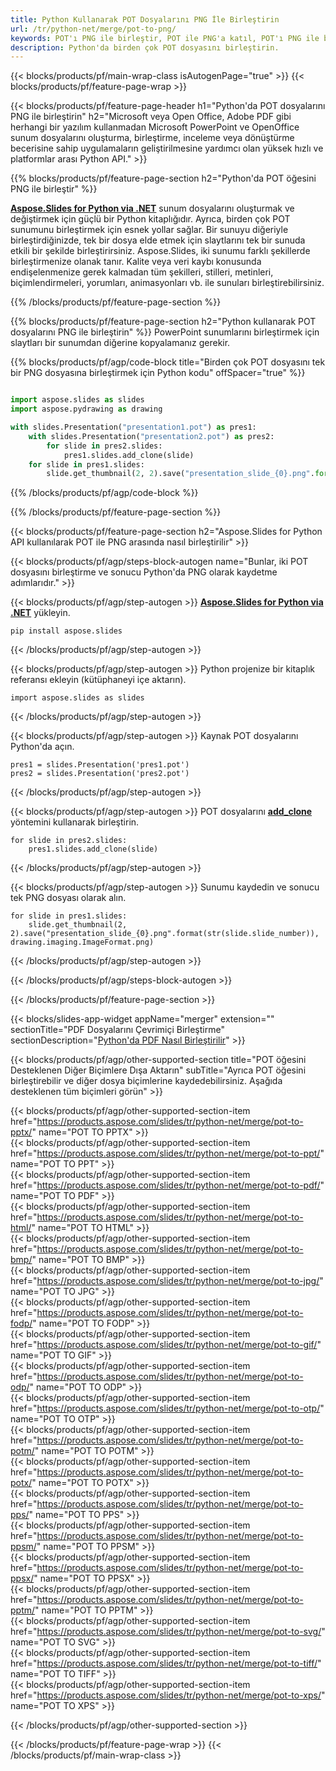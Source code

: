 ```yaml
---
title: Python Kullanarak POT Dosyalarını PNG İle Birleştirin
url: /tr/python-net/merge/pot-to-png/
keywords: POT'ı PNG ile birleştir, POT ile PNG'a katıl, POT'ı PNG ile birleştir, PowerPoint, Presentation, PNG, Python, Aspose
description: Python'da birden çok POT dosyasını birleştirin.
---
```


{{< blocks/products/pf/main-wrap-class isAutogenPage="true" >}}
{{< blocks/products/pf/feature-page-wrap >}}

{{< blocks/products/pf/feature-page-header h1="Python'da POT dosyalarını PNG ile birleştirin" h2="Microsoft veya Open Office, Adobe PDF gibi herhangi bir yazılım kullanmadan Microsoft PowerPoint ve OpenOffice sunum dosyalarını oluşturma, birleştirme, inceleme veya dönüştürme becerisine sahip uygulamaların geliştirilmesine yardımcı olan yüksek hızlı ve platformlar arası Python API." >}}

{{% blocks/products/pf/feature-page-section h2="Python'da POT öğesini PNG ile birleştir" %}}

[**Aspose.Slides for Python via .NET**](https://products.aspose.com/slides/tr/python-net/) sunum dosyalarını oluşturmak ve değiştirmek için güçlü bir Python kitaplığıdır. Ayrıca, birden çok POT sunumunu birleştirmek için esnek yollar sağlar. Bir sunuyu diğeriyle birleştirdiğinizde, tek bir dosya elde etmek için slaytlarını tek bir sunuda etkili bir şekilde birleştirirsiniz. Aspose.Slides, iki sunumu farklı şekillerde birleştirmenize olanak tanır. Kalite veya veri kaybı konusunda endişelenmenize gerek kalmadan tüm şekilleri, stilleri, metinleri, biçimlendirmeleri, yorumları, animasyonları vb. ile sunuları birleştirebilirsiniz.

{{% /blocks/products/pf/feature-page-section %}}

{{% blocks/products/pf/feature-page-section  h2="Python kullanarak POT dosyalarını PNG ile birleştirin" %}}
PowerPoint sunumlarını birleştirmek için slaytları bir sunumdan diğerine kopyalamanız gerekir.

{{% blocks/products/pf/agp/code-block title="Birden çok POT dosyasını tek bir PNG dosyasına birleştirmek için Python kodu" offSpacer="true" %}}

```python

import aspose.slides as slides
import aspose.pydrawing as drawing

with slides.Presentation("presentation1.pot") as pres1:
    with slides.Presentation("presentation2.pot") as pres2:
        for slide in pres2.slides:
            pres1.slides.add_clone(slide)
    for slide in pres1.slides:
        slide.get_thumbnail(2, 2).save("presentation_slide_{0}.png".format(str(slide.slide_number)), drawing.imaging.ImageFormat.png)
```


{{% /blocks/products/pf/agp/code-block %}}

{{% /blocks/products/pf/feature-page-section %}}

{{< blocks/products/pf/feature-page-section  h2="Aspose.Slides for Python API kullanılarak POT ile PNG arasında nasıl birleştirilir" >}}

{{< blocks/products/pf/agp/steps-block-autogen name="Bunlar, iki POT dosyasını birleştirme ve sonucu Python'da PNG olarak kaydetme adımlarıdır." >}}

{{< blocks/products/pf/agp/step-autogen >}}
[**Aspose.Slides for Python via .NET**](https://products.aspose.com/slides/tr/python-net/) yükleyin.
```
pip install aspose.slides
```
{{< /blocks/products/pf/agp/step-autogen >}}

{{< blocks/products/pf/agp/step-autogen >}}
Python projenize bir kitaplık referansı ekleyin (kütüphaneyi içe aktarın).
```
import aspose.slides as slides
```
{{< /blocks/products/pf/agp/step-autogen >}}

{{< blocks/products/pf/agp/step-autogen >}}
Kaynak POT dosyalarını Python'da açın.
```
pres1 = slides.Presentation('pres1.pot')
pres2 = slides.Presentation('pres2.pot')
```
{{< /blocks/products/pf/agp/step-autogen >}}

{{< blocks/products/pf/agp/step-autogen >}}
POT dosyalarını [**add_clone**](https://reference.aspose.com/slides/python-net/aspose.slides/islidecollection/#methods) yöntemini kullanarak birleştirin.
```
for slide in pres2.slides:
    pres1.slides.add_clone(slide)
```
{{< /blocks/products/pf/agp/step-autogen >}}

{{< blocks/products/pf/agp/step-autogen >}}
Sunumu kaydedin ve sonucu tek PNG dosyası olarak alın.
```
for slide in pres1.slides:
    slide.get_thumbnail(2, 2).save("presentation_slide_{0}.png".format(str(slide.slide_number)), drawing.imaging.ImageFormat.png)
```

{{< /blocks/products/pf/agp/step-autogen >}}

{{< /blocks/products/pf/agp/steps-block-autogen >}}

{{< /blocks/products/pf/feature-page-section >}}

{{< blocks/slides-app-widget  appName="merger" extension="" sectionTitle="PDF Dosyalarını Çevrimiçi Birleştirme" sectionDescription="[Python'da PDF Nasıl Birleştirilir](https://products.aspose.com/slides/tr/python-net/merge/pdf/)" >}}

{{< blocks/products/pf/agp/other-supported-section title="POT öğesini Desteklenen Diğer Biçimlere Dışa Aktarın" subTitle="Ayrıca POT öğesini birleştirebilir ve diğer dosya biçimlerine kaydedebilirsiniz. Aşağıda desteklenen tüm biçimleri görün" >}}

{{< blocks/products/pf/agp/other-supported-section-item href="https://products.aspose.com/slides/tr/python-net/merge/pot-to-pptx/" name="POT TO PPTX" >}}  
{{< blocks/products/pf/agp/other-supported-section-item href="https://products.aspose.com/slides/tr/python-net/merge/pot-to-ppt/" name="POT TO PPT" >}}  
{{< blocks/products/pf/agp/other-supported-section-item href="https://products.aspose.com/slides/tr/python-net/merge/pot-to-pdf/" name="POT TO PDF" >}}  
{{< blocks/products/pf/agp/other-supported-section-item href="https://products.aspose.com/slides/tr/python-net/merge/pot-to-html/" name="POT TO HTML" >}}  
{{< blocks/products/pf/agp/other-supported-section-item href="https://products.aspose.com/slides/tr/python-net/merge/pot-to-bmp/" name="POT TO BMP" >}}  
{{< blocks/products/pf/agp/other-supported-section-item href="https://products.aspose.com/slides/tr/python-net/merge/pot-to-jpg/" name="POT TO JPG" >}}  
{{< blocks/products/pf/agp/other-supported-section-item href="https://products.aspose.com/slides/tr/python-net/merge/pot-to-fodp/" name="POT TO FODP" >}}  
{{< blocks/products/pf/agp/other-supported-section-item href="https://products.aspose.com/slides/tr/python-net/merge/pot-to-gif/" name="POT TO GIF" >}}  
{{< blocks/products/pf/agp/other-supported-section-item href="https://products.aspose.com/slides/tr/python-net/merge/pot-to-odp/" name="POT TO ODP" >}}  
{{< blocks/products/pf/agp/other-supported-section-item href="https://products.aspose.com/slides/tr/python-net/merge/pot-to-otp/" name="POT TO OTP" >}}  
{{< blocks/products/pf/agp/other-supported-section-item href="https://products.aspose.com/slides/tr/python-net/merge/pot-to-potm/" name="POT TO POTM" >}}  
{{< blocks/products/pf/agp/other-supported-section-item href="https://products.aspose.com/slides/tr/python-net/merge/pot-to-potx/" name="POT TO POTX" >}}  
{{< blocks/products/pf/agp/other-supported-section-item href="https://products.aspose.com/slides/tr/python-net/merge/pot-to-pps/" name="POT TO PPS" >}}  
{{< blocks/products/pf/agp/other-supported-section-item href="https://products.aspose.com/slides/tr/python-net/merge/pot-to-ppsm/" name="POT TO PPSM" >}}  
{{< blocks/products/pf/agp/other-supported-section-item href="https://products.aspose.com/slides/tr/python-net/merge/pot-to-ppsx/" name="POT TO PPSX" >}}  
{{< blocks/products/pf/agp/other-supported-section-item href="https://products.aspose.com/slides/tr/python-net/merge/pot-to-pptm/" name="POT TO PPTM" >}}  
{{< blocks/products/pf/agp/other-supported-section-item href="https://products.aspose.com/slides/tr/python-net/merge/pot-to-svg/" name="POT TO SVG" >}}  
{{< blocks/products/pf/agp/other-supported-section-item href="https://products.aspose.com/slides/tr/python-net/merge/pot-to-tiff/" name="POT TO TIFF" >}}  
{{< blocks/products/pf/agp/other-supported-section-item href="https://products.aspose.com/slides/tr/python-net/merge/pot-to-xps/" name="POT TO XPS" >}}  


{{< /blocks/products/pf/agp/other-supported-section >}}

{{< /blocks/products/pf/feature-page-wrap >}}
{{< /blocks/products/pf/main-wrap-class >}}